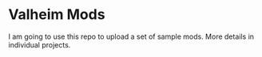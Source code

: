 # Valheim Mods

I am going to use this repo to upload a set of sample mods. More details in individual projects.
